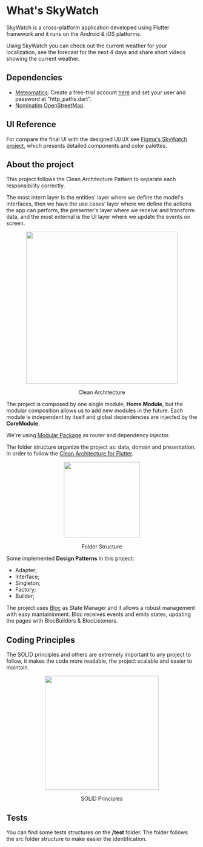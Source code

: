 # What's SkyWatch

SkyWatch is a cross-platform application developed using Flutter framework and it runs on the Android & iOS platforms.

Using SkyWatch you can check out the current weather for your localization, see the forecast for the next 4 days and share short videos showing the current weather.

## Dependencies
- [Meteomatics](https://www.meteomatics.com): Create a free-trial account [here](https://www.meteomatics.com/en/sign-up-weather-api-test-account/) and set your user and password at "http_paths.dart".
- [Nominatim OpenStreetMap](https://nominatim.openstreetmap.org).

## UI Reference
For compare the final UI with the designed UI/UX see
[Figma's SkyWatch project](https://www.figma.com/file/h1ZoyPKTIGRGXfVwYH6WJP/SkyWatch-(FoxBox)?type=design&node-id=0%3A361&mode=design&t=fsFKnHapC4GV3en9-1), which presents detailed components and color palettes.




## About the project

This project follows the Clean Architecture Pattern to separate each responsibility correctly.

The most intern layer is the entities' layer where we define the model's interfaces, then we have the use cases' layer where we define the actions the app can perform, the presenter's layer where we receive and transform data, and the most external is the UI layer where we update the events on screen.

<div  align="center">
    <img src="https://res.cloudinary.com/practicaldev/image/fetch/s--LLKy1dWg--/c_imagga_scale,f_auto,fl_progressive,h_900,q_auto,w_1600/https://dev-to-uploads.s3.amazonaws.com/uploads/articles/xz9s4y9yyl6ilqzsluww.png" width="400"/>
    <p>Clean Architecture</p>
</div>

The project is composed by one single module, **Home Module**, but the modular composition allows us to add new modules in the future. Each module is independent by itself and global dependencies are injected by the **CoreModule**.

We're using [Modular Package](https://pub.dev/packages/flutter_modular) as router and dependency injector.

The folder structure organize the project as: data, domain and presentation. In order to follow the [Clean Architecture for Flutter](https://medium.com/@samra.sajjad0001/flutter-clean-architecture-5de5e9b8d093).



<div  align="center">  
    <img src="https://i.imgur.com/mjRNAst.jpg" width="200"/>
    <p>Folder Structure</p>
</div>

  

Some implemented **Design Patterns** in this project:
- Adapter;
- Interface;
- Singleton;
- Factory;
- Builder;

The project uses [Bloc](https://pub.dev/packages/flutter_bloc) as State Manager and it allows a robust management with easy mantaininment. Bloc receives events and emits states, updating the pages with BlocBuilders & BlocListeners.

## Coding Principles
The SOLID principles and others are extremely important to any project to follow, it makes the code more readable, the project scalable and easier to maintain.


<div  align="center">  
    <img src="https://media.geeksforgeeks.org/wp-content/uploads/20220910005416/SingleResponsibility2.png" width="300"/>
    <p>SOLID Principles</p>
</div>


## Tests
You can find some tests structures on the **/test** folder. The folder follows the src folder structure to make easier the identification.